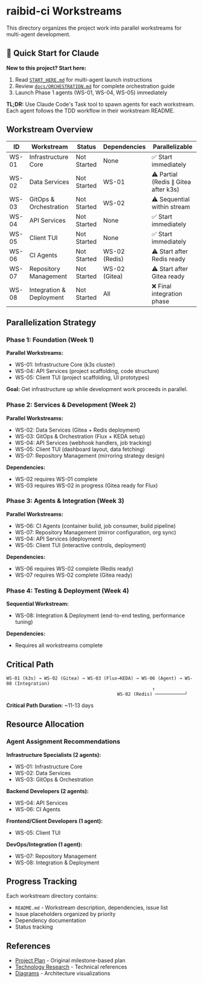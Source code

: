 # raibid-ci Workstreams

This directory organizes the project work into parallel workstreams for multi-agent development.

## 🚀 Quick Start for Claude

**New to this project? Start here:**
1. Read [`START_HERE.md`](./START_HERE.md) for multi-agent launch instructions
2. Review [`docs/ORCHESTRATION.md`](../ORCHESTRATION.md) for complete orchestration guide
3. Launch Phase 1 agents (WS-01, WS-04, WS-05) immediately

**TL;DR:** Use Claude Code's Task tool to spawn agents for each workstream. Each agent follows the TDD workflow in their workstream README.

## Workstream Overview

| ID | Workstream | Status | Dependencies | Parallelizable |
|----|-----------|--------|--------------|----------------|
| WS-01 | Infrastructure Core | Not Started | None | ✅ Start immediately |
| WS-02 | Data Services | Not Started | WS-01 | ⚠️ Partial (Redis ∥ Gitea after k3s) |
| WS-03 | GitOps & Orchestration | Not Started | WS-02 | ⚠️ Sequential within stream |
| WS-04 | API Services | Not Started | None | ✅ Start immediately |
| WS-05 | Client TUI | Not Started | None | ✅ Start immediately |
| WS-06 | CI Agents | Not Started | WS-02 (Redis) | ⚠️ Start after Redis ready |
| WS-07 | Repository Management | Not Started | WS-02 (Gitea) | ⚠️ Start after Gitea ready |
| WS-08 | Integration & Deployment | Not Started | All | ❌ Final integration phase |

## Parallelization Strategy

### Phase 1: Foundation (Week 1)
**Parallel Workstreams:**
- WS-01: Infrastructure Core (k3s cluster)
- WS-04: API Services (project scaffolding, code structure)
- WS-05: Client TUI (project scaffolding, UI prototypes)

**Goal:** Get infrastructure up while development work proceeds in parallel.

### Phase 2: Services & Development (Week 2)
**Parallel Workstreams:**
- WS-02: Data Services (Gitea + Redis deployment)
- WS-03: GitOps & Orchestration (Flux + KEDA setup)
- WS-04: API Services (webhook handlers, job tracking)
- WS-05: Client TUI (dashboard layout, data fetching)
- WS-07: Repository Management (mirroring strategy design)

**Dependencies:**
- WS-02 requires WS-01 complete
- WS-03 requires WS-02 in progress (Gitea ready for Flux)

### Phase 3: Agents & Integration (Week 3)
**Parallel Workstreams:**
- WS-06: CI Agents (container build, job consumer, build pipeline)
- WS-07: Repository Management (mirror configuration, org sync)
- WS-04: API Services (deployment)
- WS-05: Client TUI (interactive controls, deployment)

**Dependencies:**
- WS-06 requires WS-02 complete (Redis ready)
- WS-07 requires WS-02 complete (Gitea ready)

### Phase 4: Testing & Deployment (Week 4)
**Sequential Workstream:**
- WS-08: Integration & Deployment (end-to-end testing, performance tuning)

**Dependencies:**
- Requires all workstreams complete

## Critical Path

```
WS-01 (k3s) → WS-02 (Gitea) → WS-03 (Flux→KEDA) → WS-06 (Agent) → WS-08 (Integration)
                                                      ↑
                                         WS-02 (Redis) ───────────┘
```

**Critical Path Duration:** ~11-13 days

## Resource Allocation

### Agent Assignment Recommendations

**Infrastructure Specialists (2 agents):**
- WS-01: Infrastructure Core
- WS-02: Data Services
- WS-03: GitOps & Orchestration

**Backend Developers (2 agents):**
- WS-04: API Services
- WS-06: CI Agents

**Frontend/Client Developers (1 agent):**
- WS-05: Client TUI

**DevOps/Integration (1 agent):**
- WS-07: Repository Management
- WS-08: Integration & Deployment

## Progress Tracking

Each workstream directory contains:
- `README.md` - Workstream description, dependencies, issue list
- Issue placeholders organized by priority
- Dependency documentation
- Status tracking

## References

- [Project Plan](../work/plan.md) - Original milestone-based plan
- [Technology Research](../technology-research.md) - Technical references
- [Diagrams](../diagrams/) - Architecture visualizations
